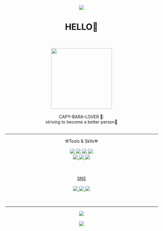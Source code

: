 <div align="center">
  <img src="https://capsule-render.vercel.app/api?type=waving&color=auto&height=200&section=header&text=Juno-Bara`s_GitHub&fontSize=90" />
</div>

<div align="center">
  <h1>HELLO👋</h1><br/><br/>
  <img src="https://github.com/juno-bara/7_tutoring/assets/124761676/2bcfbe45-d78c-478d-ac9e-434a2cfc4de8 width="300" height="200"" /><br/><br/>
</div> 
    
<div align="center">
  CAPY-BARA-LOVER 💙:<br/>
  striving to become a better person💪  <br/><br/>
</div> 


---

<div align="center">
  ⚒️Tools & Sklls⚒️ <br/><br/>
</div>  


<div align="center">
  <img src="https://img.shields.io/badge/Visual Studio Code-007ACC?style=flat&logo=Visual Studio Code&logoColor=white"/>
  <img src="https://img.shields.io/badge/r-276DC3?style=flat&logo=r&logoColor=white"/>  
  <img src="https://img.shields.io/badge/python-3776AB?style=flat&logo=python&logoColor=white"/> 
  <img src="https://img.shields.io/badge/GitHub-181717?style=flat&logo=GitHub&logoColor=white"/><br/>
  <a href="https://www.notion.so/da1d8bec74224d11a56f8049a089abdd" target="_blank"><img src="https://img.shields.io/badge/Notion-000000?style=flat&logo=Notion&logoColor=white"/>
  <img src="https://img.shields.io/badge/Slack-4A154B?style=flat&logo=Slack&logoColor=white"/>
  <img src="https://img.shields.io/badge/jupyter-F37626?style=flat&logo=jupyter&logoColor=white"/><br/><br/><br/><br/>
</div>

<div align="center">
  SNS<br/><br/>
</div>

<div align="center">
  <a href="leejuno0403@gmail.com" target="_blank"><img src="https://img.shields.io/badge/gmail-EA4335?style=flat&logo=gmail&logoColor=white"/>
  <img src="https://img.shields.io/badge/kakao-FFCD00?style=flat&logo=kakao&logoColor=white"/>
  <img src="https://img.shields.io/badge/instagram-E4405F?style=flat&logo=instagram&logoColor=white"/><br/><br/><br/>
</div>

---

<div align=center>
  
</div>


<div align="center">
  <img src="https://github-readme-stats.vercel.app/api/top-langs/?username=juno-bara&layout=compact"><br><br>
  <img src="https://github-readme-stats.vercel.app/api?username=juno-bara&theme=nord&show_icons=true">
</div>


